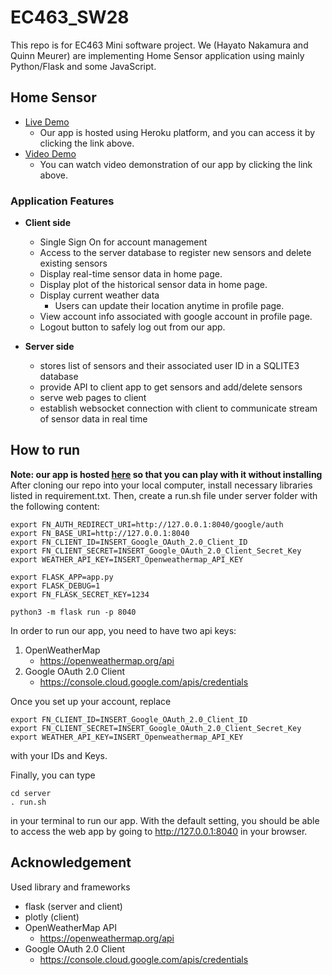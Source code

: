 # EC463_SW28
This repo is for EC463 Mini software project.
We (Hayato Nakamura and Quinn Meurer) are implementing Home Sensor application using mainly Python/Flask and some JavaScript.

## Home Sensor
- [Live Demo](https://sw-miniproject.herokuapp.com/)  
  - Our app is hosted using Heroku platform, and you can access it by clicking the link above.
- [Video Demo](https://youtu.be/r9fRvjjXQ_k)
  - You can watch video demonstration of our app by clicking the link above.

### Application Features
- **Client side**
  - Single Sign On for account management
  - Access to the server database to register new sensors and delete existing sensors
  - Display real-time sensor data in home page.
  - Display plot of the historical sensor data in home page.
  - Display current weather data 
    - Users can update their location anytime in profile page.
  - View account info associated with google account in profile page.
  - Logout button to safely log out from our app.

- **Server side**
  - stores list of sensors and their associated user ID in a SQLITE3 database
  - provide API to client app to get sensors and add/delete sensors
  - serve web pages to client
  - establish websocket connection with client to communicate stream of sensor data in real time

## How to run
**Note: our app is hosted [here](https://sw-miniproject.herokuapp.com/) so that you can play with it without installing**
After cloning our repo into your local computer, install necessary libraries listed in requirement.txt.
Then, create a run.sh file under server folder with the following content:
```
export FN_AUTH_REDIRECT_URI=http://127.0.0.1:8040/google/auth
export FN_BASE_URI=http://127.0.0.1:8040
export FN_CLIENT_ID=INSERT_Google_OAuth_2.0_Client_ID
export FN_CLIENT_SECRET=INSERT_Google_OAuth_2.0_Client_Secret_Key
export WEATHER_API_KEY=INSERT_Openweathermap_API_KEY

export FLASK_APP=app.py
export FLASK_DEBUG=1
export FN_FLASK_SECRET_KEY=1234

python3 -m flask run -p 8040
```
In order to run our app, you need to have two api keys:
1. OpenWeatherMap
   - https://openweathermap.org/api
2. Google OAuth 2.0 Client
   - https://console.cloud.google.com/apis/credentials 

Once you set up your account, replace 
```
export FN_CLIENT_ID=INSERT_Google_OAuth_2.0_Client_ID
export FN_CLIENT_SECRET=INSERT_Google_OAuth_2.0_Client_Secret_Key
export WEATHER_API_KEY=INSERT_Openweathermap_API_KEY
```
with your IDs and Keys.

Finally, you can type 
```
cd server
. run.sh
```
in your terminal to run our app.
With the default setting, you should be able to access the web app by going to http://127.0.0.1:8040 in your browser.

## Acknowledgement
Used library and frameworks
- flask (server and client)
- plotly (client)
- OpenWeatherMap API
  - https://openweathermap.org/api
- Google OAuth 2.0 Client
   - https://console.cloud.google.com/apis/credentials 

